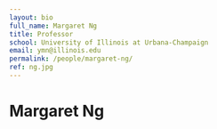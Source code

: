 ```yaml
---
layout: bio
full_name: Margaret Ng
title: Professor
school: University of Illinois at Urbana-Champaign
email: ymn@illinois.edu
permalink: /people/margaret-ng/
ref: ng.jpg
---
```


# Margaret Ng
